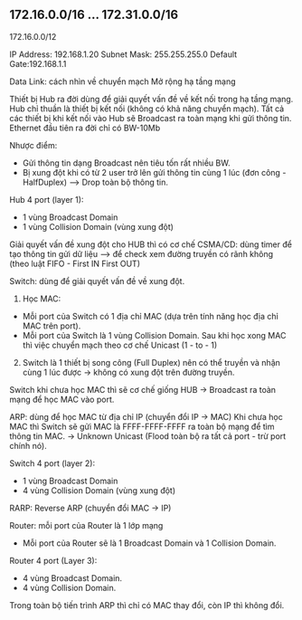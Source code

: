 172.16.0.0/16
...
172.31.0.0/16
-------------
172.16.0.0/12

IP Address:  192.168.1.20
Subnet Mask: 255.255.255.0
Default Gate:192.168.1.1 

Data Link: cách nhìn về chuyển mạch
Mở rộng hạ tầng mạng

Thiết bị Hub ra đời dùng để giải quyết vấn đề về kết nối trong hạ tầng mạng.
Hub chỉ thuần là thiết bị kết nối (không có khả năng chuyển mạch).
Tất cả các thiết bị khi kết nối vào Hub sẽ Broadcast ra toàn mạng khi gửi thông tin.
Ethernet đầu tiên ra đời chỉ có BW-10Mb

Nhược điểm:
- Gửi thông tin dạng Broadcast nên tiêu tốn rất nhiều BW.
- Bị xung đột khi có từ 2 user trở lên gửi thông tin cùng 1 lúc (đơn công - HalfDuplex)
--> Drop toàn bộ thông tin.

Hub 4 port (layer 1):
- 1 vùng Broadcast Domain
- 1 vùng Collision Domain (vùng xung đột)

Giải quyết vấn đề xung đột cho HUB thì có cơ chế CSMA/CD: dùng timer để tạo thông tin gửi dữ liệu
--> để check xem đường truyền có rãnh không (theo luật FIFO - First IN First OUT)

Switch: dùng để giải quyết vấn đề về xung đột.
1. Học MAC:
- Mỗi port của Switch có 1 địa chỉ MAC (dựa trên tính năng học địa chỉ MAC trên port).
- Mỗi port của Switch là 1 vùng Collision Domain.
Sau khi học xong MAC thì việc chuyển mạch theo cơ chế Unicast (1 - to - 1)

2. Switch là 1 thiết bị song công (Full Duplex) nên có thể truyền và nhận cùng 1 lúc được
-> không có xung đột trên đường truyền.

Switch khi chưa học MAC thì sẽ cơ chế giống HUB -> Broadcast ra toàn mạng để học MAC vào port.

ARP: dùng để học MAC từ địa chỉ IP (chuyển đổi IP -> MAC)
Khi chưa học MAC thì Switch sẽ gửi MAC là FFFF-FFFF-FFFF ra toàn bộ mạng để tìm thông tin MAC.
-> Unknown Unicast (Flood toàn bộ ra tất cả port - trừ port chính nó).

Switch 4 port (layer 2):
- 1 vùng Broadcast Domain
- 4 vùng Collision Domain (vùng xung đột)

RARP: Reverse ARP (chuyển đổi MAC -> IP)

Router: mỗi port của Router là 1 lớp mạng
- Mỗi port của Router sẽ là 1 Broadcast Domain và 1 Collision Domain.

Router 4 port (Layer 3):
- 4 vùng Broadcast Domain.
- 4 vùng Collision Domain.

Trong toàn bộ tiến trình ARP thì chỉ có MAC thay đổi, còn IP thì không đổi.











